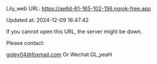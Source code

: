 Lily_web URL: https://ae6d-61-165-102-156.ngrok-free.app

Updated at: 2024-12-09 16:47:42

If you cannot open this URL, the server might be down.

Please contact: 

goley04@foxmail.com Or Wechat:GL_yeaH